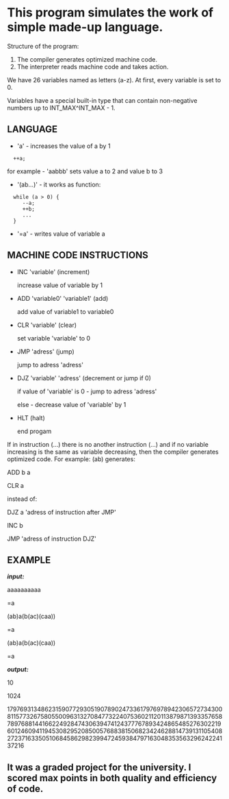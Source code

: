 # This program simulates the work of simple made-up language.

Structure of the program:
1. The compiler generates optimized machine code.
2. The interpreter reads machine code and takes action.

We have 26 variables named as letters (a-z). At first, every variable is set to 0.

Variables have a special built-in type that can contain non-negative numbers up to INT_MAX^INT_MAX - 1.

## LANGUAGE

* 'a' - increases the value of a by 1
```
  ++a;
```

  for example - 'aabbb' sets value a to 2 and value b to 3
* '(ab...)' - it works as function:
```
  while (a > 0) {
     --a;
     ++b; 
     ...
  }
```
* '=a' - writes value of variable a

## MACHINE CODE INSTRUCTIONS

* INC 'variable' (increment)

  increase value of variable by 1
* ADD 'variable0' 'variable1' (add)

  add value of variable1 to variable0
* CLR 'variable' (clear)

  set variable 'variable' to 0
* JMP 'adress' (jump)

  jump to adress 'adress'
* DJZ 'variable' 'adress' (decrement or jump if 0)

  if value of 'variable' is 0 - jump to adress 'adress'

  else - decrease value of 'variable' by 1
* HLT (halt)

  end progam
  
If in instruction (...) there is no another instruction (...) and if no variable increasing is the same as variable decreasing, then the compiler generates optimized code.
For example:
(ab)
generates:

ADD b a

CLR a

instead of:

DJZ a 'adress of instruction after JMP'

INC b

JMP 'adress of instruction DJZ'

## EXAMPLE

***input:***

aaaaaaaaaa

=a

(ab)a(b(ac)(caa))

=a

(ab)a(b(ac)(caa))

=a

***output:***

10

1024

179769313486231590772930519078902473361797697894230657273430081157732675805500963132708477322407536021120113879871393357658789768814416622492847430639474124377767893424865485276302219601246094119453082952085005768838150682342462881473913110540827237163350510684586298239947245938479716304835356329624224137216

## It was a graded project for the university. I scored max points in both quality and efficiency of code.
